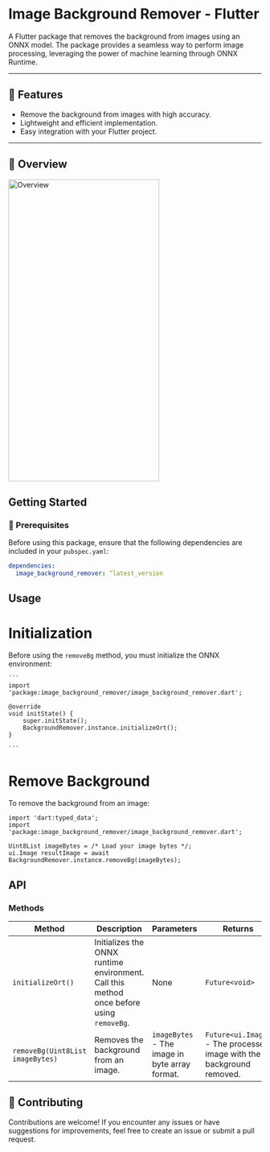 # Image Background Remover - Flutter

A Flutter package that removes the background from images using an ONNX model. The package provides a seamless way to perform image processing, leveraging the power of machine learning through ONNX Runtime.

---

## 🌟 Features

- Remove the background from images with high accuracy.
- Lightweight and efficient implementation.
- Easy integration with your Flutter project.

---

## 🔭 Overview
<img src="https://github.com/user-attachments/assets/a306cec8-82eb-482a-92d4-d5d99603aebc" alt="Overview" width="300" height="600" />


## Getting Started

### 🚀 Prerequisites

Before using this package, ensure that the following dependencies are included in your `pubspec.yaml`:

```yaml
dependencies:
  image_background_remover: ^latest_version
  ```

##  Usage
# Initialization
Before using the `removeBg` method, you must initialize the ONNX environment:

    ```
    import 'package:image_background_remover/image_background_remover.dart';

    @override
    void initState() {
        super.initState();
        BackgroundRemover.instance.initializeOrt();
    }

    ```

# Remove Background
To remove the background from an image:
```
import 'dart:typed_data';
import 'package:image_background_remover/image_background_remover.dart';

Uint8List imageBytes = /* Load your image bytes */;
ui.Image resultImage = await BackgroundRemover.instance.removeBg(imageBytes);

```

## API

### Methods

| Method                  | Description                                                                 | Parameters                      | Returns                           |
|-------------------------|-----------------------------------------------------------------------------|---------------------------------|-----------------------------------|
| `initializeOrt()`       | Initializes the ONNX runtime environment. Call this method once before using `removeBg`. | None                            | `Future<void>`                   |
| `removeBg(Uint8List imageBytes)` | Removes the background from an image.                                     | `imageBytes` - The image in byte array format. | `Future<ui.Image>` - The processed image with the background removed. |


## 🔗 Contributing
Contributions are welcome! If you encounter any issues or have suggestions for improvements, feel free to create an issue or submit a pull request.